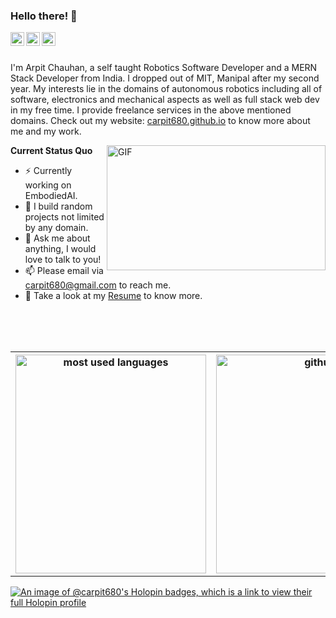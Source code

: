 ### Hello there! 👋

</a>
<a href="https://https://www.linkedin.com/in/arpitchauhan100/">
  <img align="left" alt="LinkedIn" width="22px" src="https://cdn.jsdelivr.net/npm/simple-icons@3.1.0/icons/linkedin.svg" />
</a>
<a href="https://github.com/carpit680">
  <img align="left" alt="GitHub" width="22px" src="https://cdn.jsdelivr.net/npm/simple-icons@3.1.0/icons/github.svg" />
</a>
<a href="https://gitlab.com/carpit680">
  <img align="left" alt="GitLab" width="22px" src="https://cdn.jsdelivr.net/npm/simple-icons@3.1.0/icons/gitlab.svg" />
</a>

<br />
<br />

I'm Arpit Chauhan, a self taught Robotics Software Developer and a MERN Stack Developer from India. I dropped out of MIT, Manipal after my second year. My interests lie in the domains of autonomous robotics including all of software, electronics and mechanical aspects as well as full stack web dev in my free time. I provide freelance services in the above mentioned domains. Check out my website: [carpit680.github.io](https://carpit680.github.io) to know more about me and my work.

  <img align="right" alt="GIF" src="https://media.giphy.com/media/iIqmM5tTjmpOB9mpbn/giphy.gif" width="350" height="200" />

**Current Status Quo**
- :zap: Currently working on EmbodiedAI.
- 🤔 I build random projects not limited by any domain.
- 💬 Ask me about anything, I would love to talk to you!
- 📫 Please email via carpit680@gmail.com to reach me.
- 👀 Take a look at my [Resume](https://drive.google.com/drive/folders/1u01iV0RB5hGH2xMacsXoNbnEnPV4UEwL?usp=drive_link) to know more.
<br>
<br>
<br>

<table align="center" style="border:none!important;">
  <tr>
    <th scope="col" style="border:none!important;">
      <img src="https://github-readme-stats.vercel.app/api/top-langs/?username=carpit680&layout=compact&show_icons=true&theme=radical" alt="most used languages" width="305" height="350" />
    </th>
    <th scope="col" style="border:none!important;">
      <img src="https://github-readme-stats.vercel.app/api?username=carpit680&show_icons=true&theme=radical" alt="github stats" width="360" height="350" />
    </th>
  </tr>
</table>

[![An image of @carpit680's Holopin badges, which is a link to view their full Holopin profile](https://holopin.me/carpit680)](https://holopin.io/@carpit680)
